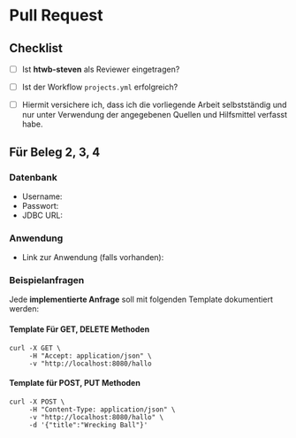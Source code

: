 # Pull Request 

## Checklist
- [ ] Ist **htwb-steven** als Reviewer eingetragen?
- [ ] Ist der Workflow `projects.yml` erfolgreich?
- [ ] Hiermit versichere ich, dass ich die vorliegende Arbeit selbstständig und nur unter Verwendung der angegebenen Quellen und Hilfsmittel verfasst habe. 


## Für Beleg 2, 3, 4

### Datenbank

- Username:
- Passwort:
- JDBC URL: 

### Anwendung

- Link zur Anwendung (falls vorhanden):

### Beispielanfragen

Jede **implementierte Anfrage** soll mit folgenden Template dokumentiert werden:

#### Template Für GET, DELETE Methoden
```
curl -X GET \
     -H "Accept: application/json" \
     -v "http://localhost:8080/hallo
```

#### Template für POST, PUT Methoden
```
curl -X POST \
     -H "Content-Type: application/json" \
     -v "http://localhost:8080/hallo" \
     -d '{"title":"Wrecking Ball"}'
```
